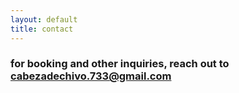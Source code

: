 ```yaml
---
layout: default
title: contact
---
```


### for booking and other inquiries, reach out to <a href="mailto:cabezadechivo.773@gmail.com">cabezadechivo.733@gmail.com</a>
